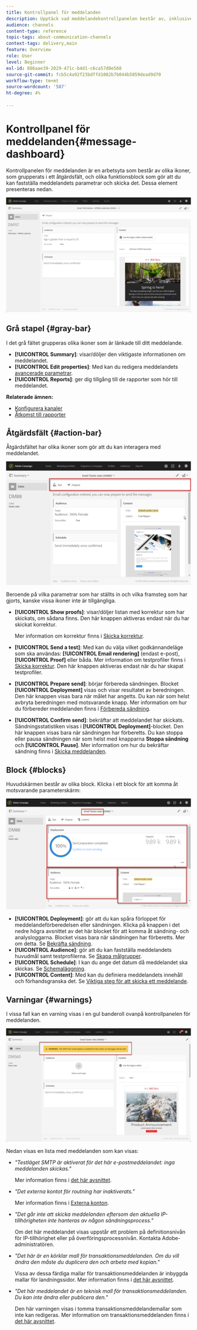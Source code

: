 ```yaml
---
title: Kontrollpanel för meddelanden
description: Upptäck vad meddelandekontrollpanelen består av, inklusive åtgärdsfältet och de olika funktionsblocken.
audience: channels
content-type: reference
topic-tags: about-communication-channels
context-tags: delivery,main
feature: Overview
role: User
level: Beginner
exl-id: 886aae39-2029-471c-b4d1-c6ca57d0e568
source-git-commit: fcb5c4a92f23bdffd1082b7b044b5859dead9d70
workflow-type: tm+mt
source-wordcount: '587'
ht-degree: 4%

---
```


# Kontrollpanel för meddelanden{#message-dashboard}

Kontrollpanelen för meddelanden är en arbetsyta som består av olika ikoner, som grupperats i ett åtgärdsfält, och olika funktionsblock som gör att du kan fastställa meddelandets parametrar och skicka det. Dessa element presenteras nedan.

![](assets/delivery_dashboard_2.png)

## Grå stapel {#gray-bar}

I det grå fältet grupperas olika ikoner som är länkade till ditt meddelande.

* **[!UICONTROL Summary]**: visar/döljer den viktigaste informationen om meddelandet.
* **[!UICONTROL Edit properties]**: Med kan du redigera meddelandets  [avancerade parametrar](../../administration/using/configuring-email-channel.md#list-of-email-properties).
* **[!UICONTROL Reports]**: ger dig tillgång till de rapporter som hör till meddelandet.

**Relaterade ämnen:**

* [Konfigurera kanaler](../../administration/using/about-channel-configuration.md)
* [Åtkomst till rapporter](../../reporting/using/about-dynamic-reports.md)

## Åtgärdsfält {#action-bar}

Åtgärdsfältet har olika ikoner som gör att du kan interagera med meddelandet.

![](assets/delivery_dashboard_4.png)

Beroende på vilka parametrar som har ställts in och vilka framsteg som har gjorts, kanske vissa ikoner inte är tillgängliga.

* **[!UICONTROL Show proofs]**: visar/döljer listan med korrektur som har skickats, om sådana finns. Den här knappen aktiveras endast när du har skickat korrektur.

   Mer information om korrektur finns i [Skicka korrektur](../../sending/using/sending-proofs.md).

* **[!UICONTROL Send a test]**: Med kan du välja vilket godkännandeläge som ska användas:  **[!UICONTROL Email rendering]** (endast e-post),  **[!UICONTROL Proof]** eller båda. Mer information om testprofiler finns i [Skicka korrektur](../../sending/using/sending-proofs.md). Den här knappen aktiveras endast när du har skapat testprofiler.

* **[!UICONTROL Prepare send]**: börjar förbereda sändningen. Blocket **[!UICONTROL Deployment]** visas och visar resultatet av beredningen. Den här knappen visas bara när målet har angetts. Du kan när som helst avbryta beredningen med motsvarande knapp. Mer information om hur du förbereder meddelanden finns i [Förbereda sändning](../../sending/using/preparing-the-send.md).

* **[!UICONTROL Confirm send]**: bekräftar att meddelandet har skickats. Sändningsstatistiken visas i **[!UICONTROL Deployment]**-blocket. Den här knappen visas bara när sändningen har förberetts. Du kan stoppa eller pausa sändningen när som helst med knapparna **Stoppa sändning** och **[!UICONTROL Pause]**. Mer information om hur du bekräftar sändning finns i [Skicka meddelanden](../../sending/using/confirming-the-send.md).

## Block {#blocks}

Huvudskärmen består av olika block. Klicka i ett block för att komma åt motsvarande parameterskärm:

![](assets/delivery_dashboard_3.png)

* **[!UICONTROL Deployment]**: gör att du kan spåra förloppet för meddelandeförberedelsen eller sändningen. Klicka på knappen i det nedre högra avsnittet av det här blocket för att komma åt sändning- och analysloggarna. Blocket visas bara när sändningen har förberetts. Mer om detta. Se [Bekräfta sändning](../../sending/using/confirming-the-send.md).
* **[!UICONTROL Audience]**: gör att du kan fastställa meddelandets huvudmål samt testprofilerna. Se [Skapa målgrupper](../../audiences/using/creating-audiences.md).
* **[!UICONTROL Schedule]**: I kan du ange det datum då meddelandet ska skickas. Se [Schemaläggning](../../sending/using/about-scheduling-messages.md).
* **[!UICONTROL Content]**: Med kan du definiera meddelandets innehåll och förhandsgranska det. Se [Viktiga steg för att skicka ett meddelande](../../channels/using/key-steps-to-send-a-message.md).

## Varningar {#warnings}

I vissa fall kan en varning visas i en gul banderoll ovanpå kontrollpanelen för meddelanden.

![](assets/delivery_dashboard_warnings.png)

Nedan visas en lista med meddelanden som kan visas:

* *&quot;Testläget SMTP är aktiverat för det här e-postmeddelandet: inga meddelanden skickas.&quot;*

   Mer information finns i [det här avsnittet](../../administration/using/configuring-email-channel.md#smtp-test-mode).

* *&quot;Det externa kontot för routning har inaktiverats.&quot;*

   Mer information finns i [Externa konton](../../administration/using/external-accounts.md).

* *&quot;Det går inte att skicka meddelanden eftersom den aktuella IP-tillhörigheten inte hanteras av någon sändningsprocess.&quot;*

   Om det här meddelandet visas uppstår ett problem på definitionsnivån för IP-tillhörighet eller på överföringsprocessnivån. Kontakta Adobe-administratören.

* *&quot;Det här är en körklar mall för transaktionsmeddelanden. Om du vill ändra den måste du duplicera den och arbeta med kopian.&quot;*

   Vissa av dessa färdiga mallar för transaktionsmeddelanden är inbyggda mallar för landningssidor. Mer information finns i [det här avsnittet](../../channels/using/landing-page-templates.md).

* *&quot;Det här meddelandet är en teknisk mall för transaktionsmeddelanden. Du kan inte ändra eller publicera den.&quot;*

   Den här varningen visas i tomma transaktionsmeddelandemallar som inte kan redigeras. Mer information om transaktionsmeddelanden finns i [det här avsnittet](../../channels/using/getting-started-with-transactional-msg.md).
